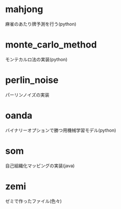 # mahjong
麻雀のあたり牌予測を行う(python)  
# monte_carlo_method
モンテカルロ法の実装(python)  
# perlin_noise
パーリンノイズの実装  
# oanda
バイナリーオプションで勝つ用機械学習モデル(python)  
# som
自己組織化マッピングの実装(java)
# zemi
ゼミで作ったファイル(色々)  